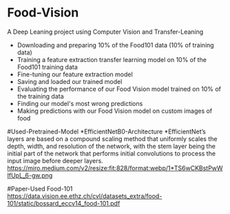 # Food-Vision
A Deep Leaning project using Computer Vision and Transfer-Leaning
 * Downloading and preparing 10% of the Food101 data (10% of training data)
 * Training a feature extraction transfer learning model on 10% of the Food101 training data
 * Fine-tuning our feature extraction model
 * Saving and loaded our trained model
 * Evaluating the performance of our Food Vision model trained on 10% of the training data
 * Finding our model's most wrong predictions
 * Making predictions with our Food Vision model on custom images of food


#Used-Pretrained-Model
*EfficientNetB0-Architecture
*EfficientNet’s layers are based on a compound scaling method that uniformly scales the depth, width, and resolution of the network, with the stem layer being the initial part of the network that performs initial convolutions to process the input image before deeper layers.
https://miro.medium.com/v2/resize:fit:828/format:webp/1*TS6wCKBstPwWIfUpL_6-gw.png


#Paper-Used
Food-101 https://data.vision.ee.ethz.ch/cvl/datasets_extra/food-101/static/bossard_eccv14_food-101.pdf
 
